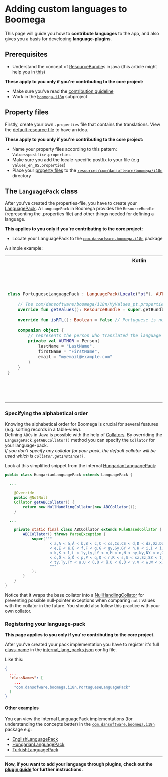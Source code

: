 # Adding custom languages to Boomega

This page will guide you how to **contribute languages** to the app, and also gives you a basis for developing
**language-plugins**.

## Prerequisites

* Understand the concept
  of [ResourceBundle](https://docs.oracle.com/en/java/javase/17/docs/api/java.base/java/util/ResourceBundle.html)s in
  java (this article might help you in [this](https://www.baeldung.com/java-resourcebundle))

**These apply to you only if you're contributing to the core project:**

* Make sure you've read the [contribution guideline](/CONTRIBUTING.md)
* Work in the [`boomega-i18n`](/boomega-i18n) subproject

## Property files

Firstly, create your own `.properties` file that contains the translations. View
the [default resource file](/boomega-i18n/src/main/resources/com/dansoftware/boomega/i18n/Values.properties) to have an
idea.

**These apply to you only if you're contributing to the core project:**

* Name your property files according to this pattern: `Values<postfix>.properties`
* Make sure you add the locale-specific postfix to your file (e.g `Values_en_US.properties`)
* Place your [property files](#property-files) to
  the [`resources/com/dansoftware/boomega/i18n`](/boomega-i18n/src/main/resources/com/dansoftware/boomega/i18n)
  directory

## The `LanguagePack` class

After you've created the properties-file, you have to create
your [LanguagePack](/boomega-i18n/src/main/java/com/dansoftware/boomega/i18n/api/LanguagePack.java). A `LanguagePack` in
Boomega provides the `ResourceBundle` (representing the .properties file)
and other things needed for defining a language.

**This applies to you only if you're contributing to the core project:**

* Locate your LanguagePack to
  the [`com.dansofware.boomega.i18n`](/boomega-i18n/src/main/java/com/dansoftware/boomega/i18n) package

A simple example:

<table>

<tr>
<th>Kotlin</th>
<th>Java</th>
</tr>

<tr>

<td>

```kotlin
class PortugueseLanguagePack : LanguagePack(Locale("pt"), AUTHOR) {

    // The com/dansoftware/boomega/i18n/MyValues_pt.properties file
    override fun getValues(): ResourceBundle = super.getBundle("com.dansoftware.boomega.i18n.MyValues")

    override fun isRTL(): Boolean = false // Portuguese is not a right-to-left language

    companion object {
        // represents the person who translated the language
        private val AUTHOR = Person(
            lastName = "LastName",
            firstName = "FirstName",
            email = "myemail@example.com"
        )
    }
}
```

</td>

<td>

```java
public class PortugueseLanguagePack extends LanguagePack {

    // the Locale representing the language we want to translate to (in this case Portuguese)
    private static final Locale LOCALE = new Locale("pt");

    // represents the person who translated the language
    private static final Person AUTHOR = new Person("LastName", "FirstName", "myemail@example.com");

    protected PortugueseLanguagePack() {
        super(LOCALE, AUTHOR);
    }

    @Override
    public @NotNull
    ResourceBundle getValues() {
        //The com/dansoftware/boomega/i18n/MyValues_pt.properties file
        return super.getBundle("com.dansoftware.boomega.i18n.MyValues");
    }

    @Override
    protected boolean isRTL() {
        return false; // Portuguese is not a right-to-left language
    }
}
```

</td>

</tr>
</table>

### Specifying the alphabetical order

Knowing the alphabetical order for Boomega is crucial for several features (e.g. sorting records in a table-view).  
Defining `ABC`s in Java is possible with the help of
[Collators](https://docs.oracle.com/en/java/javase/17/docs/api/java.base/java/text/Collator.html). By overriding
the `LanguagePack.getABCCollator()` method you can specify the `Collator` for your language-pack.  
*If you don't specify any collator for your pack, the default collator will be used which is `Collator.getInstance()`.*

Look at this simplified snippet from the
internal [HungarianLanguagePack](/boomega-i18n/src/main/java/com/dansoftware/boomega/i18n/HungarianLanguagePack.java):

```java
public class HungarianLanguagePack extends LanguagePack {

  ...

    @Override
    public @NotNull
    Collator getABCCollator() {
        return new NullHandlingCollator(new ABCCollator());
    }

  ...

    private static final class ABCCollator extends RuleBasedCollator {
        ABCCollator() throws ParseException {
            super("""
                    < a,A < á,Á < b,B < c,C < cs,Cs,CS < d,D < dz,Dz,DZ < dzs,Dzs,DZS \
                    < e,E < é,É < f,F < g,G < gy,Gy,GY < h,H < i,I < í,Í < j,J \
                    < k,K < l,L < ly,Ly,LY < m,M < n,N < ny,Ny,NY < o,O < ó,Ó \
                    < ö,Ö < ő,Ő < p,P < q,Q < r,R < s,S < sz,Sz,SZ < t,T \
                    < ty,Ty,TY < u,U < ú,Ú < ü,Ü < ű,Ű < v,V < w,W < x,X < y,Y < z,Z < zs,Zs,ZS\
                    """
            );
        }
    }
}
```

Notice that it wraps the base collator into
a [NullHandlingCollator](/boomega-i18n/src/main/kotlin/com/dansoftware/boomega/i18n/NullHandlingCollator.kt)
for preventing possible null-pointer exceptions when comparing `null` values with the collator in the future. You should
also follow this practice with your own collator.

### Registering your language-pack

**This page applies to you only if you're contributing to the core project.**

After you've created your pack implementation you have to register it's
full [class-name](https://docs.oracle.com/en/java/javase/17/docs/api/java.base/java/lang/Class.html#getName()) in
the [internal_lang_packs.json](/boomega-i18n/src/main/resources/com/dansoftware/boomega/i18n/api/internal_lang_packs.json)
config file.

Like this:

```json
{
  ...
  "classNames": [
    ...
    "com.dansofware.boomega.i18n.PortugueseLanguagePack"
  ]
}
```

#### Other examples

You can view the internal LanguagePack implementations (for understanding the concepts better)
in the [`com.dansoftware.boomega.i18n`](/boomega-i18n/src/main/java/com/dansoftware/boomega/i18n) package e.g:

* [EnglishLanguagePack](/boomega-i18n/src/main/java/com/dansoftware/boomega/i18n/EnglishLanguagePack.java)
* [HungarianLanguagePack](/boomega-i18n/src/main/java/com/dansoftware/boomega/i18n/HungarianLanguagePack.java)
* [TurkishLanguagePack](/boomega-i18n/src/main/java/com/dansoftware/boomega/i18n/TurkishLanguagePack.java)

---

**Now, if you want to add your language through plugins, check out
the [plugin guide](../PLUGIN_GUIDE.md#language-plugins) for further instructions.**
